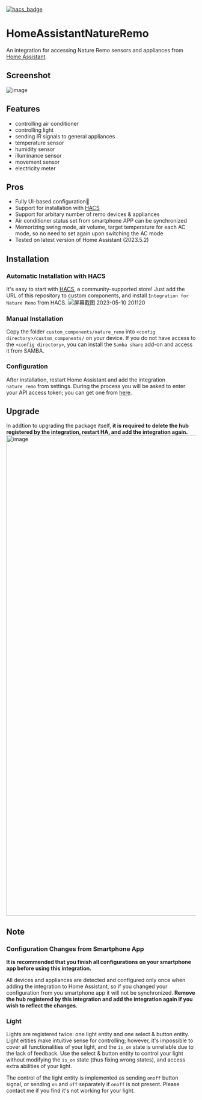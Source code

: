 [![hacs_badge](https://img.shields.io/badge/HACS-Custom-41BDF5.svg?style=for-the-badge)](https://github.com/hacs/integration)

# HomeAssistantNatureRemo
An integration for accessing Nature Remo sensors and appliances from [Home Assistant](https://www.home-assistant.io/).

## Screenshot
![image](https://user-images.githubusercontent.com/69963492/236665821-5efbe795-638a-4de5-9b4d-afa97840813d.png)

## Features
* controlling air conditioner
* controlling light
* sending IR signals to general appliances
* temperature sensor
* humidity sensor
* illuminance sensor
* movement sensor
* electricity meter

## Pros
* Fully UI-based configuration🤗
* Support for installation with [HACS](https://hacs.xyz/)
* Support for arbitary number of remo devices & appliances
* Air conditioner status set from smartphone APP can be synchronized
* Memorizing swing mode, air volume, target temperature for each AC mode, so no need to set again upon switching the AC mode
* Tested on latest version of Home Assistant (2023.5.2)

## Installation
### Automatic Installation with HACS
It's easy to start with [HACS](https://hacs.xyz/), a community-supported store! Just add the URL of this repository to custom components, and install `Integration for Nature Remo` from HACS.
![屏幕截图 2023-05-10 201120](https://github.com/Haoyu-UT/HomeAssistantNatureRemo/assets/69963492/af9ace4f-c2cb-4c73-b684-ca065cfc743c)

### Manual Installation
Copy the folder `custom_components/nature_remo` into `<config directory>/custom_components/` on your device. If you do not have access to the `<config directory>`, you can install the `Samba share` add-on and access it from SAMBA.

### Configuration
After installation, restart Home Assistant and add the integration `nature_remo` from settings. During the process you will be asked to enter your API access token; you can get one from [here](https://home.nature.global/).

## Upgrade
In addtion to upgrading the package itself, **it is required to delete the hub registered by the integration, restart HA, and add the integration again.**
<img width="1278" alt="image" src="https://github.com/Haoyu-UT/HomeAssistantNatureRemo/assets/69963492/8d4b0166-f6f0-4105-a933-2f642492eb44">


## Note
### Configuration Changes from Smartphone App
**It is recommended that you finish all configurations on your smartphone app before using this integration.**

All devices and appliances are detected and configured only once when adding the integration to Home Assistant, so if you changed your configuration from you smartphone app it will not be synchronized. **Remove the hub registered by this integration and add the integration again if you wish to reflect the changes.**

### Light
Lights are registered twice: one light entity and one select & button entity. Light eitities make intuitive sense for controlling; however, it's impossible to cover all functionalities of your light, and the `is_on` state is unreliable due to the lack of feedback. Use the select & button entity to control your light without modifying the `is_on` state (thus fixing wrong states), and access extra abilities of your light.

The control of the light entity is implemented as sending `onoff` button signal, or sending `on` and `off` separately if `onoff` is not present. Please contact me if you find it's not working for your light.

